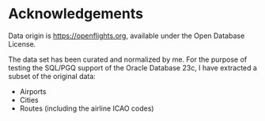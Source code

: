 # Acknowledgements

Data origin is <https://openflights.org>, available under the Open Database License.

The data set has been curated and normalized by me. For the purpose of testing the SQL/PGQ support of the Oracle Database 23c, I have extracted a subset of the original data:

* Airports
* Cities
* Routes (including the airline ICAO codes)
